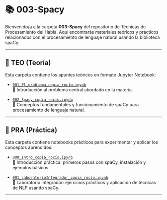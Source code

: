 # 📚 003-Spacy

Bienvenido/a a la carpeta **003-Spacy** del repositorio de Técnicas de Procesamiento del Habla. Aquí encontrarás materiales teóricos y prácticos relacionados con el procesamiento de lenguaje natural usando la biblioteca spaCy. 

---

## 📖 TEO (Teoría)

Esta carpeta contiene los apuntes teóricos en formato Jupyter Notebook:

- [`001_El_problema_copia_rocío.ipynb`](./TEO/001_El_problema_copia_rocío.ipynb)  
  📝 Introducción al problema central abordado en la materia.

- [`002_Spacy_copia_rocío.ipynb`](./TEO/002_Spacy_copia_rocío.ipynb)  
  🤖 Conceptos fundamentales y funcionamiento de spaCy para procesamiento de lenguaje natural.

---

## 🧪 PRA (Práctica)

Esta carpeta contiene notebooks prácticos para experimentar y aplicar los conceptos aprendidos:

- [`000_Intro_copia_rocío.ipynb`](./PRA/000_Intro_copia_rocío.ipynb)  
  🚀 Introducción práctica: primeros pasos con spaCy, instalación y ejemplos básicos.

- [`001_LaboratorioIntegrador_copia_rocío.ipynb`](./PRA/001_LaboratorioIntegrador_copia_rocío.ipynb)  
  🔬 Laboratorio integrador: ejercicios prácticos y aplicación de técnicas de NLP usando spaCy.

---


